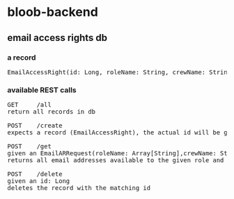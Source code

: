 # bloob-backend

## email access rights db

### a record 
<pre>
EmailAccessRight(id: Long, roleName: String, crewName: String, email: String)
</pre>
### available REST calls
<pre>
GET     /all
return all records in db

POST    /create
expects a record (EmailAccessRight), the actual id will be given when inserting into the db

POST    /get
given an EmailARRequest(roleName: Array[String],crewName: String)
returns all email addresses available to the given role and crew

POST    /delete
given an id: Long
deletes the record with the matching id
</pre>